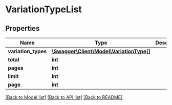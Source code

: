 # VariationTypeList

## Properties
Name | Type | Description | Notes
------------ | ------------- | ------------- | -------------
**variation_types** | [**\Swagger\Client\Model\VariationType[]**](VariationType.md) |  | [optional] 
**total** | **int** |  | [optional] 
**pages** | **int** |  | [optional] 
**limit** | **int** |  | [optional] 
**page** | **int** |  | [optional] 

[[Back to Model list]](../README.md#documentation-for-models) [[Back to API list]](../README.md#documentation-for-api-endpoints) [[Back to README]](../README.md)



